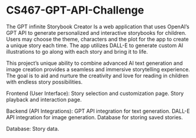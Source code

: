 # CS467-GPT-API-Challenge
The GPT infinite Storybook Creator Is a web application that uses OpenAI’s  GPT API to generate personalized and interactive storybooks for children. Users may choose the theme, characters and the plot for the app to create a unique story each time. The app utilizes DALL-E to generate custom AI illustrations to go along with each story and bring it to life. 

This project’s unique ability to combine advanced AI text generation and image creation provides a seamless and immersive storytelling experience. The goal is to aid and nurture the creativity and love for reading in children with endless story possibilities. 

Frontend (User Interface): 
Story selection and customization page. 
Story playback and interaction page. 

Backend (API Integrations): 
GPT API integration for text generation. 
DALL-E API integration for image generation. 
Database for storing saved stories. 

Database: 
Story data. 